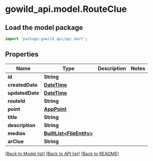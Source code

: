 # gowild_api.model.RouteClue

## Load the model package
```dart
import 'package:gowild_api/api.dart';
```

## Properties
Name | Type | Description | Notes
------------ | ------------- | ------------- | -------------
**id** | **String** |  | 
**createdDate** | [**DateTime**](DateTime.md) |  | 
**updatedDate** | [**DateTime**](DateTime.md) |  | 
**routeId** | **String** |  | 
**point** | [**AppPoint**](AppPoint.md) |  | 
**title** | **String** |  | 
**description** | **String** |  | 
**medias** | [**BuiltList&lt;FileEntity&gt;**](FileEntity.md) |  | 
**arClue** | **String** |  | 

[[Back to Model list]](../README.md#documentation-for-models) [[Back to API list]](../README.md#documentation-for-api-endpoints) [[Back to README]](../README.md)


